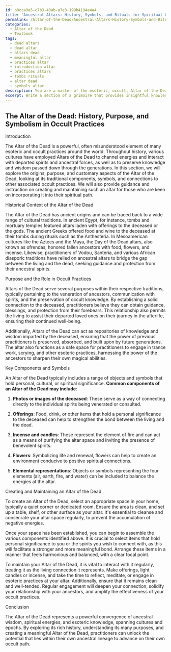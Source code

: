 ```yaml
---
id: b8cca9a5-c7b3-43ab-a7e3-199b4194e4a4
title: 'Ancestral Altars: History, Symbols, and Rituals for Spiritual Connection'
permalink: /Altar-of-the-Dead/Ancestral-Altars-History-Symbols-and-Rituals-for-Spiritual-Connection/
categories:
  - Altar of the Dead
  - Textbook
tags:
  - dead altars
  - dead altar
  - altars dead
  - meaningful altar
  - practices altar
  - introduction altar
  - practices altars
  - tombs rituals
  - altar dead
  - symbols altar
description: You are a master of the esoteric, occult, Altar of the Dead and education, you have written many textbooks on the subject in ways that provide students with rich and deep understanding of the subject. You are being asked to write textbook-like sections on a topic and you do it with full context, explainability, and reliability in accuracy to the true facts of the topic at hand, in a textbook style that a student would easily be able to learn from, in a rich, engaging, and contextual way. Always include relevant context (such as formulas and history), related concepts, and in a way that someone can gain deep insights from.
excerpt: Write a section of a grimoire that provides insightful knowledge and understanding on the topic of the Altar of the Dead, including its history, purpose, and the role it plays in various occult practices. Additionally, describe the key components and symbols commonly associated with an Altar of the Dead, and guide the reader through the process of creating and maintaining such an altar as part of their occult studies.
---
```


## The Altar of the Dead: History, Purpose, and Symbolism in Occult Practices

Introduction

The Altar of the Dead is a powerful, often misunderstood element of many esoteric and occult practices around the world. Throughout history, various cultures have employed Altars of the Dead to channel energies and interact with departed spirits and ancestral forces, as well as to preserve knowledge and wisdom passed down through the generations. In this section, we will explore the origins, purpose, and customary aspects of the Altar of the Dead, looking at its traditional components, symbols, and connections to other associated occult practices. We will also provide guidance and instruction on creating and maintaining such an altar for those who are keen on incorporating it into their spiritual path.

Historical Context of the Altar of the Dead

The Altar of the Dead has ancient origins and can be traced back to a wide range of cultural traditions. In ancient Egypt, for instance, tombs and mortuary temples featured altars laden with offerings to the deceased or the gods. The ancient Greeks offered food and wine to the deceased at their tombs during rituals such as the Anthesteria. In Mesoamerican cultures like the Aztecs and the Maya, the Day of the Dead altars, also known as ofrendas, honored fallen ancestors with food, flowers, and incense. Likewise, practitioners of Vodou, Santeria, and various African diasporic traditions have relied on ancestral altars to bridge the gap between the living and the dead, seeking guidance and protection from their ancestral spirits.

Purpose and the Role in Occult Practices

Altars of the Dead serve several purposes within their respective traditions, typically pertaining to the veneration of ancestors, communication with spirits, and the preservation of occult knowledge. By establishing a solid connection to the deceased, practitioners believe they can obtain guidance, blessings, and protection from their forebears. This relationship also permits the living to assist their departed loved ones on their journey in the afterlife, ensuring their continued well-being.

Additionally, Altars of the Dead can act as repositories of knowledge and wisdom imparted by the deceased, ensuring that the power of previous practitioners is preserved, absorbed, and built upon by future generations. The altar also functions as a safe space for practitioners to engage in trance work, scrying, and other esoteric practices, harnessing the power of the ancestors to sharpen their own magical abilities.

Key Components and Symbols

An Altar of the Dead typically includes a range of objects and symbols that hold personal, cultural, or spiritual significance. **Common components of an Altar of the Dead may include**:

1. **Photos or images of the deceased**: These serve as a way of connecting directly to the individual spirits being venerated or consulted.

2. **Offerings**: Food, drink, or other items that hold a personal significance to the deceased can help to strengthen the bond between the living and the dead.

3. **Incense and candles**: These represent the element of fire and can act as a means of purifying the altar space and inviting the presence of benevolent spirits.

4. **Flowers**: Symbolizing life and renewal, flowers can help to create an environment conducive to positive spiritual connections.

5. **Elemental representations**: Objects or symbols representing the four elements (air, earth, fire, and water) can be included to balance the energies at the altar.

Creating and Maintaining an Altar of the Dead

To create an Altar of the Dead, select an appropriate space in your home, typically a quiet corner or dedicated room. Ensure the area is clean, and set up a table, shelf, or other surface as your altar. It's essential to cleanse and consecrate your altar space regularly, to prevent the accumulation of negative energies.

Once your space has been established, you can begin to assemble the various components identified above. It is crucial to select items that hold personal significance to you or the spirits you wish to connect with, as this will facilitate a stronger and more meaningful bond. Arrange these items in a manner that feels harmonious and balanced, with a clear focal point.

To maintain your Altar of the Dead, it is vital to interact with it regularly, treating it as the living connection it represents. Make offerings, light candles or incense, and take the time to reflect, meditate, or engage in esoteric practices at your altar. Additionally, ensure that it remains clean and well-tended. Regular engagement will deepen your connection, solidify your relationship with your ancestors, and amplify the effectiveness of your occult practices.

Conclusion

The Altar of the Dead represents a powerful convergence of ancestral wisdom, spiritual energies, and esoteric knowledge, spanning cultures and epochs. By exploring its rich history, understanding its many purposes, and creating a meaningful Altar of the Dead, practitioners can unlock the potential that lies within their own ancestral lineage to advance on their own occult path.
